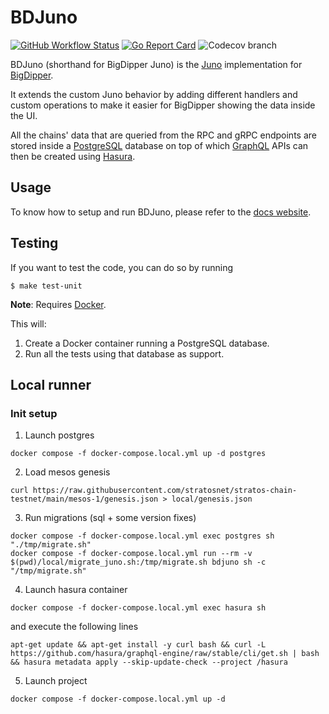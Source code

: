 # BDJuno

[![GitHub Workflow Status](https://img.shields.io/github/workflow/status/forbole/bdjuno/Tests)](https://github.com/forbole/bdjuno/actions?query=workflow%3ATests)
[![Go Report Card](https://goreportcard.com/badge/github.com/forbole/bdjuno)](https://goreportcard.com/report/github.com/forbole/bdjuno)
![Codecov branch](https://img.shields.io/codecov/c/github/forbole/bdjuno/cosmos/v0.40.x)

BDJuno (shorthand for BigDipper Juno) is the [Juno](https://github.com/forbole/juno) implementation
for [BigDipper](https://github.com/forbole/big-dipper).

It extends the custom Juno behavior by adding different handlers and custom operations to make it easier for BigDipper
showing the data inside the UI.

All the chains' data that are queried from the RPC and gRPC endpoints are stored inside
a [PostgreSQL](https://www.postgresql.org/) database on top of which [GraphQL](https://graphql.org/) APIs can then be
created using [Hasura](https://hasura.io/).

## Usage

To know how to setup and run BDJuno, please refer to
the [docs website](https://docs.bigdipper.live/cosmos-based/parser/overview/).

## Testing

If you want to test the code, you can do so by running

```shell
$ make test-unit
```

**Note**: Requires [Docker](https://docker.com).

This will:

1. Create a Docker container running a PostgreSQL database.
2. Run all the tests using that database as support.

## Local runner

### Init setup

1. Launch postgres

```shell
docker compose -f docker-compose.local.yml up -d postgres
```

2. Load mesos genesis

```shell
curl https://raw.githubusercontent.com/stratosnet/stratos-chain-testnet/main/mesos-1/genesis.json > local/genesis.json
```

3. Run migrations (sql + some version fixes)

```shell
docker compose -f docker-compose.local.yml exec postgres sh "./tmp/migrate.sh"
docker compose -f docker-compose.local.yml run --rm -v $(pwd)/local/migrate_juno.sh:/tmp/migrate.sh bdjuno sh -c "/tmp/migrate.sh"
```

4. Launch hasura container

```shell
docker compose -f docker-compose.local.yml exec hasura sh
```

and execute the following lines

```shell
apt-get update && apt-get install -y curl bash && curl -L https://github.com/hasura/graphql-engine/raw/stable/cli/get.sh | bash && hasura metadata apply --skip-update-check --project /hasura
```

5. Launch project

```shell
docker compose -f docker-compose.local.yml up -d
```
